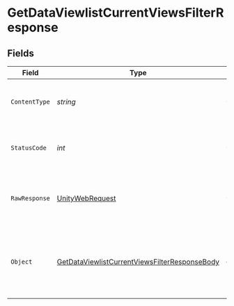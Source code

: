 # GetDataViewlistCurrentViewsFilterResponse


## Fields

| Field                                                                                                                   | Type                                                                                                                    | Required                                                                                                                | Description                                                                                                             |
| ----------------------------------------------------------------------------------------------------------------------- | ----------------------------------------------------------------------------------------------------------------------- | ----------------------------------------------------------------------------------------------------------------------- | ----------------------------------------------------------------------------------------------------------------------- |
| `ContentType`                                                                                                           | *string*                                                                                                                | :heavy_check_mark:                                                                                                      | HTTP response content type for this operation                                                                           |
| `StatusCode`                                                                                                            | *int*                                                                                                                   | :heavy_check_mark:                                                                                                      | HTTP response status code for this operation                                                                            |
| `RawResponse`                                                                                                           | [UnityWebRequest](https://docs.unity3d.com/2021.3/Documentation/ScriptReference/Networking.UnityWebRequest.html)        | :heavy_check_mark:                                                                                                      | Raw HTTP response; suitable for custom response parsing                                                                 |
| `Object`                                                                                                                | [GetDataViewlistCurrentViewsFilterResponseBody](../../Models/Requests/GetDataViewlistCurrentViewsFilterResponseBody.md) | :heavy_minus_sign:                                                                                                      | Successfully retrieved concurrent viewers breakdown by the specified dimension.                                         |